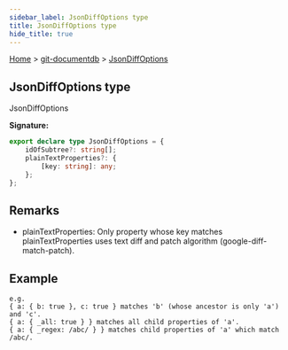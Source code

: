```yaml
---
sidebar_label: JsonDiffOptions type
title: JsonDiffOptions type
hide_title: true
---
```


[Home](./index.md) &gt; [git-documentdb](./git-documentdb.md) &gt; [JsonDiffOptions](./git-documentdb.jsondiffoptions.md)

## JsonDiffOptions type

JsonDiffOptions

<b>Signature:</b>

```typescript
export declare type JsonDiffOptions = {
    idOfSubtree?: string[];
    plainTextProperties?: {
        [key: string]: any;
    };
};
```

## Remarks

- plainTextProperties: Only property whose key matches plainTextProperties uses text diff and patch algorithm (google-diff-match-patch).

## Example


```
e.g.
{ a: { b: true }, c: true } matches 'b' (whose ancestor is only 'a') and 'c'.
{ a: { _all: true } } matches all child properties of 'a'.
{ a: { _regex: /abc/ } } matches child properties of 'a' which match /abc/.

```

